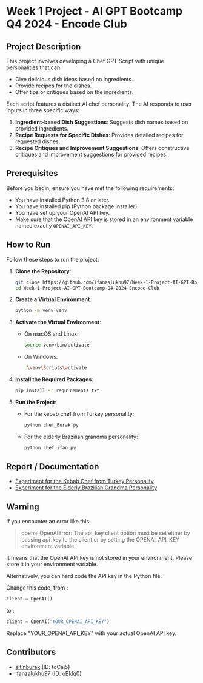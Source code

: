 # Week 1 Project - AI GPT Bootcamp Q4 2024 - Encode Club

## Project Description

This project involves developing a Chef GPT Script with unique personalities that can:
- Give delicious dish ideas based on ingredients.
- Provide recipes for the dishes.
- Offer tips or critiques based on the ingredients.

Each script features a distinct AI chef personality. The AI responds to user inputs in three specific ways:
1. **Ingredient-based Dish Suggestions**: Suggests dish names based on provided ingredients.
2. **Recipe Requests for Specific Dishes**: Provides detailed recipes for requested dishes.
3. **Recipe Critiques and Improvement Suggestions**: Offers constructive critiques and improvement suggestions for provided recipes.

## Prerequisites
Before you begin, ensure you have met the following requirements:
- You have installed Python 3.8 or later.
- You have installed pip (Python package installer).
- You have set up your OpenAI API key.
- Make sure that the OpenAI API key is stored in an environment variable named exactly `OPENAI_API_KEY`.

## How to Run

Follow these steps to run the project:

1. **Clone the Repository**:
    ```sh
    git clone https://github.com/ifanzalukhu97/Week-1-Project-AI-GPT-Bootcamp-Q4-2024-Encode-Club.git
    cd Week-1-Project-AI-GPT-Bootcamp-Q4-2024-Encode-Club
    ```

2. **Create a Virtual Environment**:
    ```sh
    python -m venv venv
    ```

3. **Activate the Virtual Environment**:
    - On macOS and Linux:
        ```sh
        source venv/bin/activate
        ```
    - On Windows:
        ```sh
        .\venv\Scripts\activate
        ```

4. **Install the Required Packages**:
    ```sh
    pip install -r requirements.txt
    ```

5. **Run the Project**:
    - For the kebab chef from Turkey personality:
        ```sh
        python chef_Burak.py
        ```
    - For the elderly Brazilian grandma personality:
        ```sh
        python chef_ifan.py
        ```


## Report / Documentation
- [Experiment for the Kebab Chef from Turkey Personality](./Burak_week1_homework.md)
- [Experiment for the Elderly Brazilian Grandma Personality](./ifan_week1_homework_conversation.md)

## Warning

If you encounter an error like this:
> openai.OpenAIError: The api_key client option must be set either by passing api_key to the client or by setting the OPENAI_API_KEY environment variable


It means that the OpenAI API key is not stored in your environment. Please store it in your environment variable.

Alternatively, you can hard code the API key in the Python file. 

Change this code, from :
```python
client = OpenAI()
```
to :
```python
client = OpenAI("YOUR_OPENAI_API_KEY")
```
Replace "YOUR_OPENAI_API_KEY" with your actual OpenAI API key.

## Contributors
- [altinburak](https://github.com/altinburak) (ID: toCaj5)
- [Ifanzalukhu97](https://github.com/ifanzalukhu97) (ID: oBklq0)
